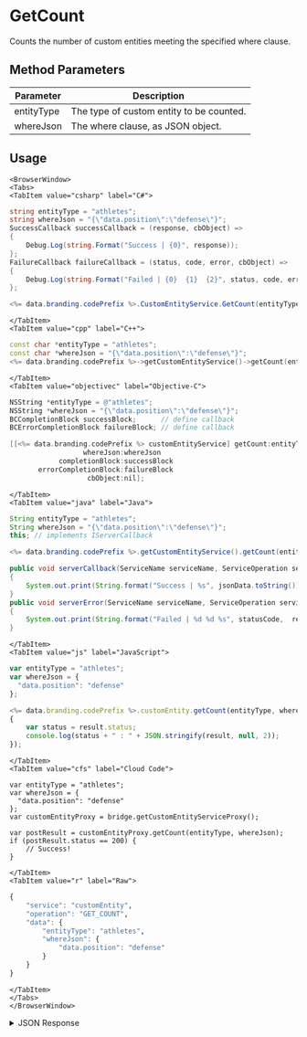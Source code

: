 # GetCount

Counts the number of custom entities meeting the specified where clause.

<PartialServop service_name="customEntity" operation_name="GET_COUNT" />

## Method Parameters
Parameter | Description
--------- | -----------
entityType | The type of custom entity to be counted. 
whereJson | The where clause, as JSON object. 

## Usage

```mdx-code-block
<BrowserWindow>
<Tabs>
<TabItem value="csharp" label="C#">
```

```csharp
string entityType = "athletes";
string whereJson = "{\"data.position\":\"defense\"}";
SuccessCallback successCallback = (response, cbObject) =>
{
    Debug.Log(string.Format("Success | {0}", response));
};
FailureCallback failureCallback = (status, code, error, cbObject) =>
{
    Debug.Log(string.Format("Failed | {0}  {1}  {2}", status, code, error));
};

<%= data.branding.codePrefix %>.CustomEntityService.GetCount(entityType, whereJson, successCallback, failureCallback);
```

```mdx-code-block
</TabItem>
<TabItem value="cpp" label="C++">
```

```cpp
const char *entityType = "athletes";
const char *whereJson = "{\"data.position\":\"defense\"}";
<%= data.branding.codePrefix %>->getCustomEntityService()->getCount(entityType, whereJson, this);
```

```mdx-code-block
</TabItem>
<TabItem value="objectivec" label="Objective-C">
```

```objectivec
NSString *entityType = @"athletes";
NSString *whereJson = "{\"data.position\":\"defense\"}";
BCCompletionBlock successBlock;      // define callback
BCErrorCompletionBlock failureBlock; // define callback

[[<%= data.branding.codePrefix %> customEntityService] getCount:entityType
                  whereJson:whereJson
            completionBlock:successBlock
       errorCompletionBlock:failureBlock
                   cbObject:nil];
```

```mdx-code-block
</TabItem>
<TabItem value="java" label="Java">
```

```java
String entityType = "athletes";
String whereJson = "{\"data.position\":\"defense\"}";
this; // implements IServerCallback

<%= data.branding.codePrefix %>.getCustomEntityService().getCount(entityType, whereJson, this);

public void serverCallback(ServiceName serviceName, ServiceOperation serviceOperation, JSONObject jsonData)
{
    System.out.print(String.format("Success | %s", jsonData.toString()));
}
public void serverError(ServiceName serviceName, ServiceOperation serviceOperation, int statusCode, int reasonCode, String jsonError)
{
    System.out.print(String.format("Failed | %d %d %s", statusCode,  reasonCode, jsonError.toString()));
}
```

```mdx-code-block
</TabItem>
<TabItem value="js" label="JavaScript">
```

```javascript
var entityType = "athletes";
var whereJson = {
  "data.position": "defense"
};

<%= data.branding.codePrefix %>.customEntity.getCount(entityType, whereJson, result =>
{
    var status = result.status;
    console.log(status + " : " + JSON.stringify(result, null, 2));
});
```

```mdx-code-block
</TabItem>
<TabItem value="cfs" label="Cloud Code">
```

```cfscript
var entityType = "athletes";
var whereJson = {
  "data.position": "defense"
};
var customEntityProxy = bridge.getCustomEntityServiceProxy();

var postResult = customEntityProxy.getCount(entityType, whereJson);
if (postResult.status == 200) {
    // Success!
}
```

```mdx-code-block
</TabItem>
<TabItem value="r" label="Raw">
```

```r
{
	"service": "customEntity",
	"operation": "GET_COUNT",
	"data": {
		"entityType": "athletes",
		"whereJson": {
			"data.position": "defense"
		}
	}
}
```

```mdx-code-block
</TabItem>
</Tabs>
</BrowserWindow>
```

<details>
<summary>JSON Response</summary>

```json
{
	"status": 200
	"data": {
    	"entityListCount": 5
  	}
}
```
</details>

